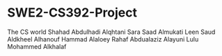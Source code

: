 # SWE2-CS392-Project
The CS world 
Shahad Abdulhadi Alqhtani
Sara Saad Almukati
Leen Saud Aldkheel 
Alhanouf Hammad Alaloey 
Rahaf Abdualaziz Alayuni
Lulu Mohammed Alkhalaf 
